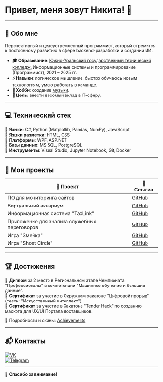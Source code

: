 # Привет, меня зовут Никита! 👋

---

## 🤖 Обо мне
Перспективный и целеустремленный программист, который стремится к постоянному развитию в сфере backend-разработки и создании ИИ.

- **🎓 Образование**: [Южно-Уральский государственный технический колледж](https://sustec.ru/), Информационные системы и программирование (Программист), 2021 – 2025 гг.
- **⚡ Навыки**: логическое мышление, быстро обучаюсь новым технологиям, умею работать в команде.
- **🎵 Хобби**: создание [музыки](https://soundcloud.com/6lockthu9).
- **🎯 Цель**: внести весомый вклад в IT-сферу.

---

## 💻 Технический стек

🔹 **Языки**: C#, Python (Matplotlib, Pandas, NumPy), JavaScript  
🔹 **Языки разметки**: HTML, CSS  
🔹 **Платформы**: WPF, ASP.NET  
🔹 **Базы данных**: MS SQL, PostgreSQL  
🔹 **Инструменты**: Visual Studio, Jupyter Notebook, Git, Docker  

---

## 🚀 Мои проекты

| 📌 Проект | 🔗 Ссылка |
|-----------|----------|
| ПО для мониторинга сайтов | [GitHub](https://github.com/sser1to/Site-monitoring-C-) |
| Виртуальный аквариум | [GitHub](https://github.com/sser1to/virtual_aquarium) |
| Информационная система "TaxLink" | [GitHub](https://github.com/sser1to/TaxLink) |
| Приложение для анализа служебных переговоров | [GitHub](https://github.com/Cat-Programmers/AudioML) |
| Игра "Змейка" | [GitHub](https://github.com/sser1to/SnakeGame) |
| Игра "Shoot Circle" | [GitHub](https://github.com/sser1to/shoot_circle) |

---

## 🏆 Достижения

🏅 **Диплом** за 2 место в Региональном этапе Чемпионата "Профессионалы" в компетенции "Машинное обучение и большие данные".  
📜 **Сертификат** за участие в Окружном хакатоне "Цифровой прорыв" (сезон: "Искусственный интеллект").  
📜 **Сертификат** за участие в Хакатоне "Tender Hack" по созданию маскота для UX/UI Портала поставщиков.  

🔎 Подробности и сканы: [Achievements](https://github.com/sser1to/Achievements)

---

## 📬 Контакты

[![VK](https://img.shields.io/badge/VK-%23007AFF.svg?style=for-the-badge&logo=vk&logoColor=white)](https://vk.com/sser1to)  
[![Telegram](https://img.shields.io/badge/Telegram-%23007AFF.svg?style=for-the-badge&logo=telegram&logoColor=white)](https://t.me/sser1to)  

---

🎉 **Спасибо за внимание!**
